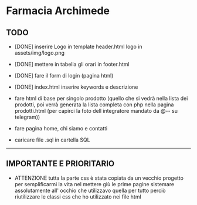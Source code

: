 # Farmacia Archimede

## TODO

- [DONE] inserire  Logo in template header.html logo in assets/img/logo.png

- [DONE] mettere in tabella gli orari in footer.html

- [DONE] fare il form di login (pagina html)

- [DONE] index.html inserire keywords e descrizione

- fare html di base per singolo prodotto (quello che si vedrà nella lista dei prodotti, poi verrà generata la lista completa con php nella pagina prodotti.html (per capirci la foto dell integratore mandato da @-- su telegram))

- fare pagina home, chi siamo e contatti

- caricare file .sql in cartella SQL

---

## IMPORTANTE E PRIORITARIO

- ATTENZIONE tutta la parte css è stata copiata da un vecchio progetto per semplificarmi la vita nel mettere giù le prime pagine sistemare assolutamente all' occhio che utilizzavo quella per tutto perciò riutilizzare le classi css che ho utilizzato nei file html